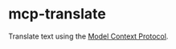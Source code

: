 # mcp-translate

Translate text using the [Model Context Protocol](https://modelcontextprotocol.io/).
